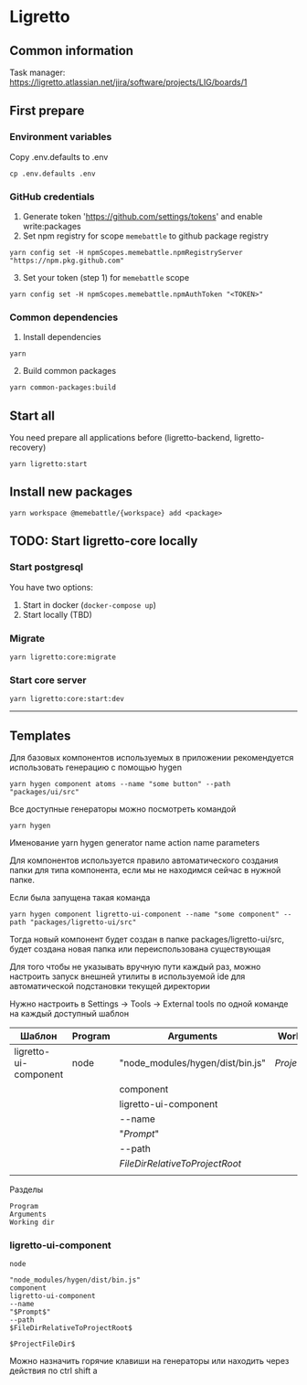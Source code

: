 # Ligretto

## Common information
Task manager: https://ligretto.atlassian.net/jira/software/projects/LIG/boards/1

## First prepare

### Environment variables
Copy .env.defaults to .env
```shell
cp .env.defaults .env
```

### GitHub credentials
1. Generate token 'https://github.com/settings/tokens' and enable write:packages
2. Set npm registry for scope `memebattle` to github package registry
```shell
yarn config set -H npmScopes.memebattle.npmRegistryServer "https://npm.pkg.github.com"
```
3. Set your token (step 1) for `memebattle` scope
```shell
yarn config set -H npmScopes.memebattle.npmAuthToken "<TOKEN>"
```

### Common dependencies
1. Install dependencies
```
yarn
```
2. Build common packages
```
yarn common-packages:build
```

## Start all
You need prepare all applications before (ligretto-backend, ligretto-recovery)
```
yarn ligretto:start
```

## Install new packages
```
yarn workspace @memebattle/{workspace} add <package>
```

## TODO: Start ligretto-core locally

### Start postgresql
You have two options:
1. Start in docker
   (`docker-compose up`)
2. Start locally (TBD)

### Migrate
```
yarn ligretto:core:migrate
```

### Start core server
```
yarn ligretto:core:start:dev
```

----
## Templates

Для базовых компонентов используемых в приложении рекомендуется использовать генерацию с помощью hygen

    yarn hygen component atoms --name "some button" --path "packages/ui/src"

Все доступные генераторы можно посмотреть командой

    yarn hygen

Именование yarn hygen generator name action name parameters

Для компонентов используется правило автоматического создания папки для типа компонента,
если мы не находимся сейчас в нужной папке.

Если была запущена такая команда

    yarn hygen component ligretto-ui-component --name "some component" --path "packages/ligretto-ui/src"

Тогда новый компонент будет создан в папке packages/ligretto-ui/src, будет создана новая папка
 или переиспользована существующая

Для того чтобы не указывать вручную пути каждый раз, можно настроить запуск внешней
утилиты в используемой ide для автоматической подстановки текущей директории

Нужно настроить в Settings -> Tools -> External tools по одной команде на каждый доступный шаблон

| Шаблон     | Program       | Arguments                        | Working dir      |
| ---------- | ------------- | -------------------------------- | ---------------- |
| ligretto-ui-component| node | "node_modules/hygen/dist/bin.js" | $ProjectFileDir$ |
|            |               | component                        |                  |
|            |               | ligretto-ui-component            |                  |
|            |               | --name                           |                  |
|            |               | "$Prompt$"                       |                  |
|            |               | --path                           |                  |
|            |               | $FileDirRelativeToProjectRoot$   |                  |
|            |               |                                  |                  |

Разделы

    Program
    Arguments
    Working dir


### ligretto-ui-component

    node

    "node_modules/hygen/dist/bin.js"
    component
    ligretto-ui-component
    --name
    "$Prompt$"
    --path
    $FileDirRelativeToProjectRoot$

    $ProjectFileDir$

Можно назначить горячие клавиши на генераторы или находить через действия по ctrl shift a
